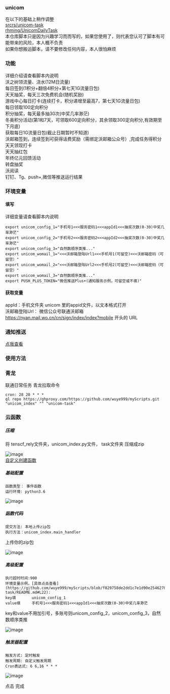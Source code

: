 ### unicom      
在以下的基础上稍作调整                                                   
[srcrs/unicom-task](https://github.com/srcrs/unicom-task)                        
[rhming/UnicomDailyTask](https://github.com/rhming/UnicomDailyTask)                     
本仓库脚本只是因为兴趣学习而而写的，如果您使用了，则代表您认可了脚本有可能带来的风险，本人概不负责                                       
如果你想搬运脚本，请不要修改任何内容，本人很怕麻烦         
### 功能
详细介绍请查看脚本内说明        
沃之树领流量、浇水(12M日流量)       
每日签到(1积分+翻倍4积分+第七天1G流量日包)       
天天抽奖，每天三次免费机会(随机奖励)       
游戏中心每日打卡(连续打卡，积分递增至最高7，第七天1G流量日包)       
每日领取100定向积分       
积分抽奖，每天最多抽30次(中奖几率渺茫)       
冬奥积分活动(第1和7天，可领取600定向积分，其余领取300定向积分,有效期至下月底)        
获取每日1G流量日包(截止日期暂时不知道)         
沃邮箱签到，连续签到可获得话费奖励（需绑定沃邮箱公众号）,完成任务得积分                       
天天领现打卡                
天天抽红包                      
年终亿元回馈活动                
转盘抽奖                           
沃阅读                      
钉钉、Tg、push+,微信等推送运行结果                                     

### 环境变量
#### 填写
详细变量请查看脚本内说明             
           
```
export unicom_config_1="手机号1<<<服务密码1<<<appId1<<<抽奖次数(0-30)中奖几率渺茫"
export unicom_config_2="手机号2<<<服务密码2<<<appId2<<<抽奖次数(0-30)中奖几率渺茫"
export unicom_config_3="自然数顺序类推..."
export unicom_womail_1="<<<沃邮箱登陆Url1<<<手机号1(可留空)<<<沃邮箱密码（可留空）"
export unicom_womail_2="<<<沃邮箱登陆Url2<<<手机号2(可留空)<<<沃邮箱密码（可留空）"
export unicom_womail_3="自然数顺序类推..."
export PUSH_PLUS_TOKEN="微信推送Plus+(通知服务示例，可留空或不填)"
```
#### 获取变量         
appId：手机文件夹 unicom 里的appid文件，以文本格式打开              
沃邮箱登陆Url： 微信公众号联通沃邮箱 https://nyan.mail.wo.cn/cn/sign/index/index?mobile 开头的 URL                         
### 通知推送
[点我查看](https://github.com/wuye999/myScripts/blob/main/send.md)          
### 使用方法            
### 青龙
    
联通日常任务 青龙拉取命令                                            
```
cron: 28 20 * * *               
ql repo https://ghproxy.com/https://github.com/wuye999/myScripts.git "unicom_index" "" "unicom-task"                                        
```
                        
### 云函数               
##### 压缩
将 tenscf_rely文件夹，unicom_index.py文件， task文件夹 压缩成zip         


![image](https://user-images.githubusercontent.com/79479594/143088148-aa05ef3b-fb25-431d-ba85-6a39858e43ec.png)                              
[自定义创建函数](https://console.cloud.tencent.com/scf/list-create?rid=1&ns=default&createType=empty)               
##### 基础配置                             
```
函数类型： 事件函数
运行环境: python3.6 
```
![image](https://user-images.githubusercontent.com/79479594/143089468-58791b20-24cb-4359-ba64-d8284311bade.png)                                

##### 函数代码
```
提交方法: 本地上传zip包                              
执行方法：unicom_index.main_handler                         
```
上传你的zip包      


![image](https://user-images.githubusercontent.com/79479594/143089499-7872bc8f-4f4b-4544-913b-58633d0984a6.png)                                

                        
##### 高级配置                             
```
执行超时时间:900                       
环境变量示例，[具体点击查看](https://github.com/wuye999/myScripts/blob/f829758de2dd1c7e1d90e25462785d6713d59d63/unicom-task/README.md#L22):                            
key填       unicom_config_1                 
value填     手机号1<<<服务密码1<<<appId1<<<抽奖次数(0-30)中奖几率渺茫          
```
key和value不用加引号，多账号则unicom_config_2，unicom_config_3，自然数顺序类推                            


![image](https://user-images.githubusercontent.com/79479594/143090708-655fe96a-bb47-4a6c-a581-7ef03d3eb545.png)
                     

##### 触发器配置                            
```
触发方式: 定时触发                       
触发周期: 自定义触发周期                               
Cron表达式: 6 6,16 * * *                       
```
![image](https://user-images.githubusercontent.com/79479594/143089660-1ebd7de8-d3a9-4fd5-9027-6c64cb089bc3.png)         



点击 完成                            


